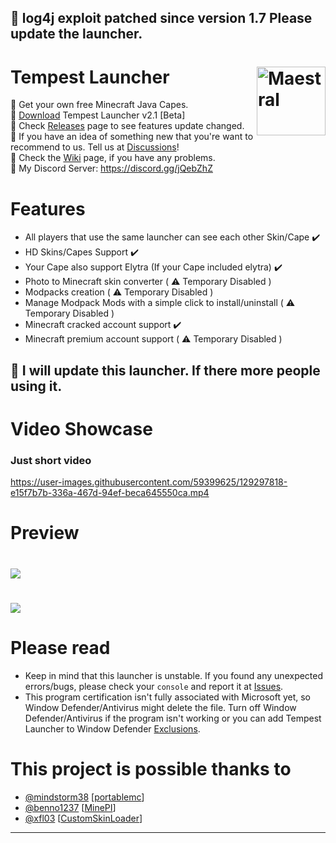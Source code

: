 ## 🌟 log4j exploit patched since version 1.7 Please update the launcher. 
# Tempest Launcher [<img src="https://i.imgur.com/1wfpYd5.png" align="right" title="Maestral" width="110" height="110"> ](https://github.com/GoodDay360/Tempest-Launcher)
🔰 Get your own free Minecraft Java Capes.  
🔰 [Download](https://github.com/GoodDay360/Tempest-Launcher/releases/tag/2.0-Beta) Tempest Launcher v2.1 [Beta]  
🔰 Check [Releases](https://github.com/GoodDay360/Tempest-Launcher/releases) page to see features update changed.  
🔰 If you have an idea of something new that you're want to recommend to us. Tell us at [Discussions](https://github.com/GoodDay360/Tempest-Launcher/discussions/categories/ideas)!   
🔰 Check the [Wiki](https://github.com/GoodDay360/Tempest-Launcher/wiki/Tempest-Launcher-Wiki) page, if you have any problems.  
🔰 My Discord Server: https://discord.gg/jQebZhZ  

###
# Features
- All players that use the same launcher can see each other Skin/Cape ✔️
- HD Skins/Capes Support ✔️
- Your Cape also support Elytra (If your Cape included elytra) ✔️
- Photo to Minecraft skin converter ( ⚠️ Temporary Disabled )
- Modpacks creation ( ⚠️ Temporary Disabled )
- Manage Modpack Mods with a simple click to install/uninstall ( ⚠️ Temporary Disabled )
- Minecraft cracked account support ✔️
- Minecraft premium account support ( ⚠️ Temporary Disabled )
### <Update>
## 💜 **I will update this launcher. If there more people using it**.
# Video Showcase
### Just short video
<https://user-images.githubusercontent.com/59399625/129297818-e15f7b7b-336a-467d-94ef-beca645550ca.mp4>
# Preview
# <img src="https://user-images.githubusercontent.com/59399625/179349707-5f7a823e-d8a2-456e-869f-4e288c4c8a77.PNG">  
# <img src="https://user-images.githubusercontent.com/59399625/179349737-62cb01d9-5f0b-4aae-8d37-d7568422e168.PNG">  
# Please read
- Keep in mind that this launcher is unstable. If you found any unexpected errors/bugs,
please check your `console` and report it at [Issues](https://github.com/GoodDay360/Tempest-Launccher/issues).
- This program certification isn't fully associated with Microsoft yet, so Window Defender/Antivirus might delete the file. Turn off Window Defender/Antivirus if the program isn't working or you can add Tempest Launcher to Window Defender [Exclusions](https://github.com/GoodDay360/Tempest-Launcher/wiki/Tempest-Launcher-Wiki#add-tempest-launcher-to-window-defender-exclusions).
# This project is possible thanks to
- [@mindstorm38](https://github.com/mindstorm38) [[portablemc](https://github.com/mindstorm38/portablemc)]
- [@benno1237](https://github.com/benno1237) [[MinePI](https://github.com/benno1237/MinePI)]
- [@xfl03](https://github.com/xfl03) [[CustomSkinLoader](https://github.com/xfl03/MCCustomSkinLoader)]
***

